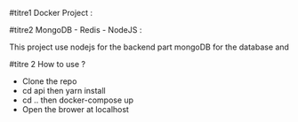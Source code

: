 #titre1 Docker Project :

#titre2 MongoDB - Redis - NodeJS : 

This project use nodejs for the backend part mongoDB for the database and 


#titre 2 How to use ?
* Clone the repo
* cd api then yarn install
* cd .. then docker-compose up
* Open the brower at localhost
